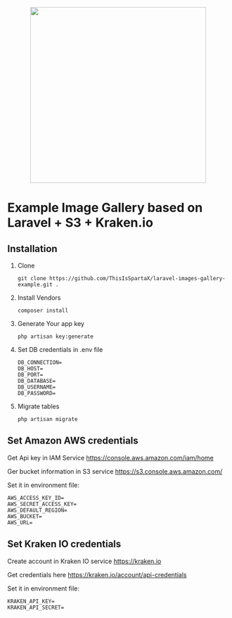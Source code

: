 <p align="center"><img src="https://res.cloudinary.com/dtfbvvkyp/image/upload/v1566331377/laravel-logolockup-cmyk-red.svg" width="400"></p>

# Example Image Gallery based on Laravel + S3 + Kraken.io

## Installation

1. Clone

    ```git clone https://github.com/ThisIsSpartaX/laravel-images-gallery-example.git .```

2. Install Vendors

    ```composer install```

3. Generate Your app key

    ```php artisan key:generate ```

4. Set DB credentials in .env file 

    ```
    DB_CONNECTION=
    DB_HOST=
    DB_PORT=
    DB_DATABASE=
    DB_USERNAME=
    DB_PASSWORD=
    ```

5. Migrate tables

    ```php artisan migrate```

## Set Amazon AWS credentials

Get Api key in IAM Service
https://console.aws.amazon.com/iam/home

Ger bucket information in S3 service https://s3.console.aws.amazon.com/

Set it in environment file:

```
AWS_ACCESS_KEY_ID=
AWS_SECRET_ACCESS_KEY=
AWS_DEFAULT_REGION=
AWS_BUCKET=
AWS_URL=
```
## Set Kraken IO credentials
Create account in Kraken IO service https://kraken.io

Get credentials here https://kraken.io/account/api-credentials

Set it in environment file:

```
KRAKEN_API_KEY=
KRAKEN_API_SECRET=
```